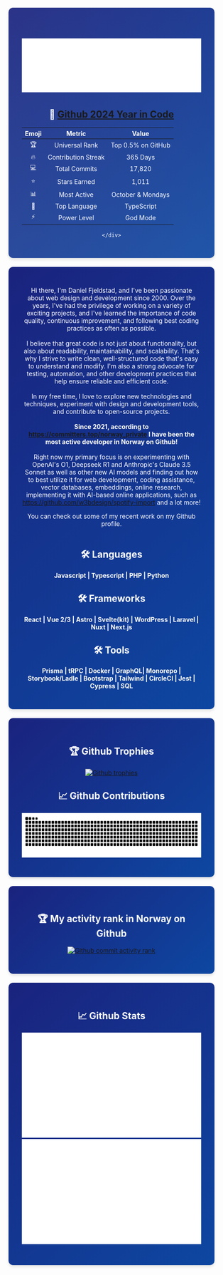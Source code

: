 <div align="center">
  <div style="
    background: linear-gradient(135deg, #1a237e 0%, #0d47a1 100%);
    border-radius: 10px;
    padding: 30px;
    margin: 20px;
    box-shadow: 0 4px 6px rgba(0, 0, 0, 0.1);
    color: white;
    position: relative;
    overflow: hidden;
  ">
    <div style="
      position: absolute;
      top: 0;
      left: 0;
      right: 0;
      bottom: 0;
      background: linear-gradient(45deg, rgba(255,255,255,0.1) 0%, rgba(255,255,255,0.05) 100%);
      pointer-events: none;
    "></div>
    <div style="position: relative;">
      <h1 align="center"><img src="https://github.com/w3bdesign/w3bdesign/blob/master/svg/header.svg" alt="Header image" /></h1>

<h2 align="center">🎯 <a href="https://git-wrapped.com/profiles/W3bdesign">Github 2024 Year in Code</a></h2>

<div align="center">

| Emoji |       Metric        |       Value        |
| :---: | :-----------------: | :----------------: |
|  🏆   |   Universal Rank    | Top 0.5% on GitHub |
|  🔥   | Contribution Streak |      365 Days      |
|  💻   |    Total Commits    |       17,820       |
|  ⭐   |    Stars Earned     |       1,011        |
|  📊   |     Most Active     | October & Mondays  |
|  🔷   |    Top Language     |     TypeScript     |
|  ⚡   |     Power Level     |      God Mode      |

</div>

    </div>
  </div>
</div>

<div align="center">
  <div style="
    background: linear-gradient(135deg, #1a237e 0%, #0d47a1 100%);
    border-radius: 10px;
    padding: 30px;
    margin: 20px;
    box-shadow: 0 4px 6px rgba(0, 0, 0, 0.1);
    color: white;
  ">

<span align="center">Hi there, I'm Daniel Fjeldstad, and I've been passionate about web design and development since 2000. Over the years, I've had the privilege of working on a variety of exciting projects, and I've learned the importance of code quality, continuous improvement, and following best coding practices as often as possible.
<br/> <br/>
I believe that great code is not just about functionality, but also about readability, maintainability, and scalability. That's why I strive to write clean, well-structured code that's easy to understand and modify. I'm also a strong advocate for testing, automation, and other development practices that help ensure reliable and efficient code.
<br/> <br/>
In my free time, I love to explore new technologies and techniques, experiment with design and development tools, and contribute to open-source projects.
<br/> <br/>
<b>Since 2021, according to <a href="https://committers.top/norway_private">https://committers.top/norway_private</a> I have been the most active developer in Norway on Github!</b>
<br/> <br/>
Right now my primary focus is on experimenting with OpenAI's O1, Deepseek R1 and Anthropic's Claude 3.5 Sonnet as well as other new AI models and finding out how to best utilize it for web development, coding assistance, vector databases, embeddings, online research, implementing it with AI-based online applications, such as https://github.com/w3bdesign/spotify-import and a lot more!

You can check out some of my recent work on my Github profile.
</span>
<br/> <br/>

<h2 align="center">🛠️ Languages</h2>
<p align="center">
 <b>
  Javascript | Typescript | PHP | Python
</b>
<h2 align="center">🛠️ Frameworks</h2>
<p align="center">
 <b>
 React | Vue 2/3 | Astro | Svelte(kit) | WordPress | Laravel | Nuxt | Next.js
  </b>
</p>
<h2 align="center">🛠️ Tools</h2>
<p align="center">
 <b>
 Prisma | tRPC | Docker | GraphQL| Monorepo | Storybook/Ladle | Bootstrap | Tailwind | CircleCI | Jest | Cypress | SQL
  </b>
</p>
  </div>
</div>

<div align="center">
  <div style="
    background: linear-gradient(135deg, #1a237e 0%, #0d47a1 100%);
    border-radius: 10px;
    padding: 30px;
    margin: 20px;
    box-shadow: 0 4px 6px rgba(0, 0, 0, 0.1);
    color: white;
  ">
    <h2 align="center" style="color: white;"> 🏆 Github Trophies</h2>
<p align="center">
<a href="https://github.com/w3bdesign">
  <img align="center" alt="Github trophies" src="https://github-profile-trophy.vercel.app/?username=w3bdesign&rank=SECRET,SSS,SS,S&margin-w=10&margin-h=5&row=2&column=3" />
</a>
 </p>
<h2 align="center">📈 Github Contributions</h2>
<p align="center">
<a href="https://github.com/w3bdesign">
  <img height="100" align="center" alt="Github snake" src="https://raw.githubusercontent.com/w3bdesign/w3bdesign/output/github-contribution-grid-snake.svg" />
</a>
 </p>
  </div>
</div>

<div align="center">
  <div style="
    background: linear-gradient(135deg, #1a237e 0%, #0d47a1 100%);
    border-radius: 10px;
    padding: 30px;
    margin: 20px;
    box-shadow: 0 4px 6px rgba(0, 0, 0, 0.1);
    color: white;
  ">
<h2 align="center"> 🏆 My activity rank in Norway on Github</h2>
<p align="center">
<a href="https://committers.top/norway"><img src="https://user-badge.committers.top/norway_private/w3bdesign.svg" alt="Github commit activity rank"></a>
</p>
  </div>
</div>
<div align="center">
  <div style="
    background: linear-gradient(135deg, #1a237e 0%, #0d47a1 100%);
    border-radius: 10px;
    padding: 30px;
    margin: 20px;
    box-shadow: 0 4px 6px rgba(0, 0, 0, 0.1);
    color: white;
  ">
    <h2 align="center">📈 Github Stats</h2> 
    <p align="center">
      <img src="https://github.com/w3bdesign/github-stats/blob/master/generated/overview.svg" alt="Overview" />
      <img src="https://github.com/w3bdesign/github-stats/blob/master/generated/languages.svg" alt="Languages" />
    </p>
  </div>
</div>
